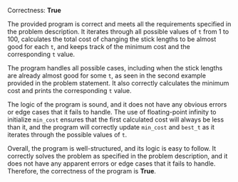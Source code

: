 Correctness: **True**

The provided program is correct and meets all the requirements specified in the problem description. It iterates through all possible values of `t` from 1 to 100, calculates the total cost of changing the stick lengths to be almost good for each `t`, and keeps track of the minimum cost and the corresponding `t` value.

The program handles all possible cases, including when the stick lengths are already almost good for some `t`, as seen in the second example provided in the problem statement. It also correctly calculates the minimum cost and prints the corresponding `t` value.

The logic of the program is sound, and it does not have any obvious errors or edge cases that it fails to handle. The use of floating-point infinity to initialize `min_cost` ensures that the first calculated cost will always be less than it, and the program will correctly update `min_cost` and `best_t` as it iterates through the possible values of `t`.

Overall, the program is well-structured, and its logic is easy to follow. It correctly solves the problem as specified in the problem description, and it does not have any apparent errors or edge cases that it fails to handle. Therefore, the correctness of the program is **True**.
